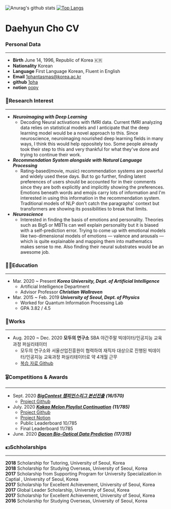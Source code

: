 ![Anurag's github stats](https://github-readme-stats.vercel.app/api?username=1pha&show_icons=true&theme=radical)
[![Top Langs](https://github-readme-stats.vercel.app/api/top-langs/?username=1pha&layout=compact)](https://github.com/anuraghazra/github-readme-stats)
# Daehyun Cho CV

### Personal Data
---
- **Birth** June 14, 1996, Republic of Korea 🇰🇷
- **Nationality** Korean
- **Language** First Language Korean, Fluent in English
- **Email** 1phantasmas@korea.ac.kr
- **github** [1pha](https://github.com/1pha)
- **notion** [oopy](https://1pha.oopy.io/)

### 🔬Research Interest
---
- ***Neuroimaging with Deep Learning***
    - Decoding Neural activations with fMRI data. Current fMRI analyzing data relies on statistical models and I anticipate that the deep learning model would be a novel approach to this. Since neuroscience, neuroimaging nourished deep learning fields in many ways, I think this would help oppositely too. Some people already took their step to this and very thankful for what they've done and trying to continue their work.
- ***Recommendation System alongside with Natural Language Processing***
    - Rating-based(movie, music) recommendation systems are powerful and widely used these days. But to go further, finding latent preferences of users should be accounted for in their comments since they are both explicitly and implicitly showing the preferences. Emotions beneath words and emojis carry lots of information and I'm interested in using this information in the recommendation system. Traditional models of NLP don't catch the paragraphs' context but transformers are showing its possibilities to break that limits.
- ***Neuroscience***
    - Interested in finding the basis of emotions and personality. Theories such as Big5 or MBTIs can well explain personality but it is biased with a self-prediction error. Trying to come up with emotional models like two-dimensional models of emotions — valence and arousals — which is quite explainable and mapping them into mathematics makes sense to me. Also finding their neural substrates would be an awesome job.

### 👩‍🎓Education
---
- Mar. 2020 ~ Present ***Korea University, Dept. of Artificial Intelligence***
    - Artificial Intelligence Department
    - Advisor Professor ***Christian Wallraven***
- Mar. 2015 ~ Feb. 2019  ***University of Seoul, Dept. of Physics***
    - Worked for Quantum Information Processing Lab
    - GPA 3.82 / 4.5

### 📎Works
---
- Aug. 2020 ~ Dec. 2020 **모두의 연구소** SBA 야간주말 빅데이터/인공지능 교육과정 퍼실리테이터
    - 모두의 연구소와 서울산업진흥원이 협력하여 재직자 대상으로 진행된 빅데이터/인공지능 교육과정 퍼실리테이터로 약 4개월 근무
    - [복습 자료 Github](https://github.com/1pha/Modulabs-Daehyun)

### 🎖️Competitions & Awards
---
- Sept. 2020 **[*BigContest 챔피언스리그 본선진출*](https://www.bigcontest.or.kr/)** ***(16/570)***
    - [Project Github](https://github.com/KUAI-Bigcontest/team_kuai)
- July. 2020 ***[Kakao Melon Playlist Continuation](https://arena.kakao.com/c/7)*** ***(11/785)***
    - [Project Github](https://github.com/Arena-UOS/dddd)
    - [Project Notion](https://www.notion.so/Team-dddd-ab0ca582b705420b983ad3a06c6d7e11)
    - Public Leaderboard 10/785
    - Final Leaderboard 11/785
- June. 2020 ***[Dacon Bio-Optical Data Prediction](https://dacon.io/competitions/official/235608/overview/)*** ***(17/315)***

### 💵Schholarships
---
**2018** Scholarship for Tutoring, University of Seoul, Korea   
**2018** Scholarship for Studying Overseas, University of Seoul, Korea   
**2017** Scholarship from Supporting Program for University Specialization in Captial , University of Seoul, Korea   
**2017** Scholarship for Excellent Achievement, University of Seoul, Korea   
**2017** Global Leader Scholarship, University of Seoul, Korea   
**2017** Scholarship for Excellent Achievement, University of Seoul, Korea   
**2016** Scholarship for Studying Overseas, University of Seoul, Korea   

